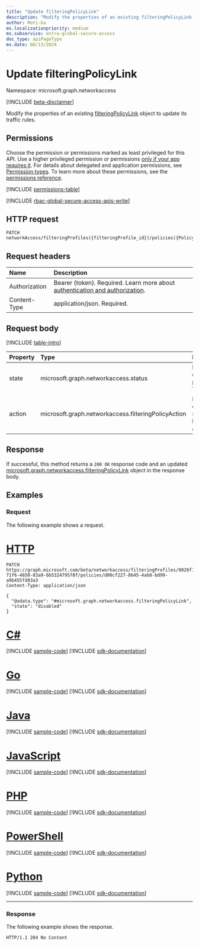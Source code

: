 ```yaml
---
title: "Update filteringPolicyLink"
description: "Modify the properties of an existing filteringPolicyLink object to update its traffic rules."
author: Moti-ba
ms.localizationpriority: medium
ms.subservice: entra-global-secure-access
doc_type: apiPageType
ms.date: 08/13/2024
---
```


# Update filteringPolicyLink
Namespace: microsoft.graph.networkaccess

[!INCLUDE [beta-disclaimer](../../includes/beta-disclaimer.md)]

Modify the properties of an existing [filteringPolicyLink](../resources/networkaccess-filteringpolicylink.md) object to update its traffic rules.

## Permissions
Choose the permission or permissions marked as least privileged for this API. Use a higher privileged permission or permissions [only if your app requires it](/graph/permissions-overview#best-practices-for-using-microsoft-graph-permissions). For details about delegated and application permissions, see [Permission types](/graph/permissions-overview#permission-types). To learn more about these permissions, see the [permissions reference](/graph/permissions-reference).

<!-- { "blockType": "permissions", "name": "networkaccess_filteringpolicylink_update" } -->
[!INCLUDE [permissions-table](../includes/permissions/networkaccess-filteringpolicylink-update-permissions.md)]

[!INCLUDE [rbac-global-secure-access-apis-write](../includes/rbac-for-apis/rbac-global-secure-access-apis-write.md)]

## HTTP request

<!-- {
  "blockType": "ignored"
}
-->
```http
PATCH networkAccess/filteringProfiles({filteringProfile_id})/policies({Policy_link_id})
```

## Request headers
|Name|Description|
|:---|:---|
|Authorization|Bearer {token}. Required. Learn more about [authentication and authorization](/graph/auth/auth-concepts).|
|Content-Type|application/json. Required.|

## Request body
[!INCLUDE [table-intro](../../includes/update-property-table-intro.md)]


|Property|Type|Description|
|:---|:---|:---|
|state|microsoft.graph.networkaccess.status| Determines whether the link is enabled or disabled. Inherited from [microsoft.graph.networkaccess.policyLink](../resources/networkaccess-policylink.md). The possible values are: `enabled`, `disabled`. |
|action|microsoft.graph.networkaccess.filteringPolicyAction|Represents actions for filtering policies, offering "block" and "allow" options to specify whether to block or allow access based on the policy. The possible values are: `block`, `allow`. |




## Response
If successful, this method returns a `200 OK` response code and an updated [microsoft.graph.networkaccess.filteringPolicyLink](../resources/networkaccess-filteringpolicylink.md) object in the response body.

## Examples

### Request
The following example shows a request.
# [HTTP](#tab/http)
<!-- {
  "blockType": "request",
  "name": "update_filteringpolicylink"
}
-->
```http
PATCH https://graph.microsoft.com/beta/networkaccess/filteringProfiles/9020f79d-71f6-4650-83a9-6b532479578f/policies/d00cf227-8645-4ab8-bd99-a9b455fd83a3
Content-Type: application/json

{
  "@odata.type": "#microsoft.graph.networkaccess.filteringPolicyLink",
  "state": "disabled"
}
```

# [C#](#tab/csharp)
[!INCLUDE [sample-code](../includes/snippets/csharp/update-filteringpolicylink-csharp-snippets.md)]
[!INCLUDE [sdk-documentation](../includes/snippets/snippets-sdk-documentation-link.md)]

# [Go](#tab/go)
[!INCLUDE [sample-code](../includes/snippets/go/update-filteringpolicylink-go-snippets.md)]
[!INCLUDE [sdk-documentation](../includes/snippets/snippets-sdk-documentation-link.md)]

# [Java](#tab/java)
[!INCLUDE [sample-code](../includes/snippets/java/update-filteringpolicylink-java-snippets.md)]
[!INCLUDE [sdk-documentation](../includes/snippets/snippets-sdk-documentation-link.md)]

# [JavaScript](#tab/javascript)
[!INCLUDE [sample-code](../includes/snippets/javascript/update-filteringpolicylink-javascript-snippets.md)]
[!INCLUDE [sdk-documentation](../includes/snippets/snippets-sdk-documentation-link.md)]

# [PHP](#tab/php)
[!INCLUDE [sample-code](../includes/snippets/php/update-filteringpolicylink-php-snippets.md)]
[!INCLUDE [sdk-documentation](../includes/snippets/snippets-sdk-documentation-link.md)]

# [PowerShell](#tab/powershell)
[!INCLUDE [sample-code](../includes/snippets/powershell/update-filteringpolicylink-powershell-snippets.md)]
[!INCLUDE [sdk-documentation](../includes/snippets/snippets-sdk-documentation-link.md)]

# [Python](#tab/python)
[!INCLUDE [sample-code](../includes/snippets/python/update-filteringpolicylink-python-snippets.md)]
[!INCLUDE [sdk-documentation](../includes/snippets/snippets-sdk-documentation-link.md)]

---

### Response
The following example shows the response.
<!-- {
  "blockType": "response",
  "truncated": true
}
-->
```http
HTTP/1.1 204 No Content
```

